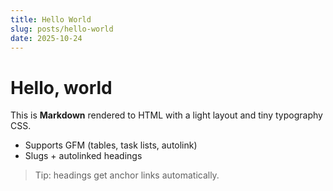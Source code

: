 ```yaml
---
title: Hello World
slug: posts/hello-world
date: 2025-10-24
---
```


# Hello, world

This is **Markdown** rendered to HTML with a light layout and tiny typography CSS.

- Supports GFM (tables, task lists, autolink)
- Slugs + autolinked headings

> Tip: headings get anchor links automatically.

